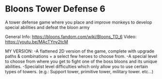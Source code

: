 # Bloons Tower Defense 6
A tower defense game where you place and improve monkeys to develop special abilities and defeat the bloon army

General Info: https://bloons.fandom.com/wiki/Bloons_TD_6
Video: https://youtu.be/MAcTYny2tcM

MY VERSION:
  -A flattened 2D version of the game, complete with upgrade paths & combinations + a select few heroes to choose from.
  -A special level to choose from where you get to fight one of the boss bloons and its unique abilities.
  -Specialist level difficulties which only allow you to use certain types of towers. (e.g.: Support tower, primitive tower, military tower. etc...)

